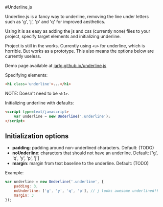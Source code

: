 #Underline.js

Underline.js is a fancy way to underline, removing the line under letters such as 'g', 'j', 'p' and 'q' for improved aesthetics.

Using it is as easy as adding the js and css (currently none) files to your project, specify target elements and initializing underline.

Project is still in the works. Currently using ```<u>``` for underline, which is horrible. But works as a prototype. This also means the options below are currently useless.

Demo page available at [jarlg.github.io/underline.js](http://jarlg.github.io/underline.js)

Specifying elements:
```html
<h1 class='underline'>...</h1>
```
NOTE: Doesn't need to be ```<h1>```.

Initializing underline with defaults:
```html
<script type=text/javascript>
    var underline = new Underline('.underline');
</script>
```

## Initialization options
* __padding__: padding around non-underlined characters. Default: (TODO)
* __noUnderline__: characters that should not have an underline. Default: ['g', 'q', 'y', 'p', 'j']
* __margin__: margin from text baseline to the underline. Default: (TODO)

Example: 
```javascript
var underline = new Underline('.underline', {
    padding: 3,
    noUnderline: ['g', 'y', 'q', 'p'], // j looks awesome underlined!!
    margin: 3
});
```
